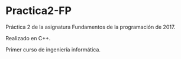 # Practica2-FP
Práctica 2 de la asignatura Fundamentos de la programación de 2017. 

Realizado en C++. 

Primer curso de ingeniería informática.
